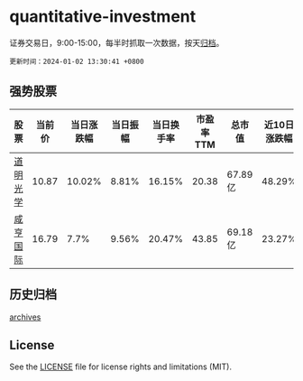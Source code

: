 # quantitative-investment

证券交易日，9:00-15:00，每半时抓取一次数据，按天[归档](archives)。

`更新时间：2024-01-02 13:30:41 +0800`

## 强势股票

|股票|当前价|当日涨跌幅|当日振幅|当日换手率|市盈率TTM|总市值|近10日涨跌幅|
|----|----|----|----|----|----|----|----|
|[道明光学](https://xueqiu.com/S/SZ002632)|10.87|10.02%|8.81%|16.15%|20.38|67.89亿|48.29%|
|[咸亨国际](https://xueqiu.com/S/SH605056)|16.79|7.7%|9.56%|20.47%|43.85|69.18亿|23.27%|

## 历史归档

[archives](archives)

## License

See the [LICENSE](LICENSE) file for license rights and limitations (MIT).